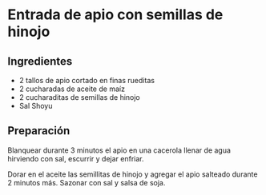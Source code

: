 # Entrada de apio con semillas de hinojo

## Ingredientes

+ 2 tallos de apio cortado en finas rueditas
+ 2 cucharadas de aceite de maíz
+ 2 cucharaditas de semillas de hinojo
+ Sal Shoyu

## Preparación

Blanquear durante 3 minutos el apio en una cacerola llenar de agua hirviendo con sal, escurrir y dejar enfriar.

Dorar en el aceite las semillitas de hinojo y agregar el apio salteado durante 2 minutos más. Sazonar con sal y salsa de soja.
